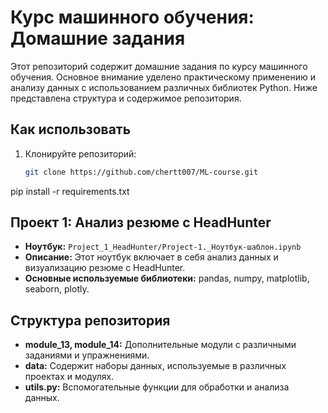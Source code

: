 # Курс машинного обучения: Домашние задания

Этот репозиторий содержит домашние задания по курсу машинного обучения. Основное внимание уделено практическому применению и анализу данных с использованием различных библиотек Python. Ниже представлена структура и содержимое репозитория.

## Как использовать
1. Клонируйте репозиторий:
   ```sh
   git clone https://github.com/chertt007/ML-course.git
pip install -r requirements.txt


## Проект 1: Анализ резюме с HeadHunter
- **Ноутбук:** `Project_1_HeadHunter/Project-1._Ноутбук-шаблон.ipynb`
- **Описание:** Этот ноутбук включает в себя анализ данных и визуализацию резюме с HeadHunter.
- **Основные используемые библиотеки:** pandas, numpy, matplotlib, seaborn, plotly.

## Структура репозитория
- **module_13, module_14:** Дополнительные модули с различными заданиями и упражнениями.
- **data:** Содержит наборы данных, используемые в различных проектах и модулях.
- **utils.py:** Вспомогательные функции для обработки и анализа данных.

